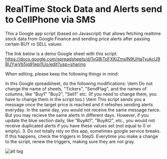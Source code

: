 # RealTime Stock Data and Alerts send to CellPhone via SMS
This a Google app script (based on Javascript) that allows fetching realtime stock data from Google Finance and sending price alerts after passing certain BUY ro SELL values.

The link below is a demo Google sheet with this script:
https://docs.google.com/spreadsheets/d/1vGBjToFXKiZmxlN9UHaTyukcU9BUYwVb5jq91epI1Uo/edit?usp=sharing

When editing, please keep the following things in mind:


In this Google spreadsheet, do the following modifications:
\item Do not change the name of sheets, "Tickers", "SendFlag", and the names of columns, like "Buy1" "Buy2", "Sell1" etc. 
      (If you need to change them, you have to change them in the script too.)
\item This script sends you a message once the target price is reached and it refeshes sending alerts everyday. In the same day, you would not receive the same message twice. But you may recieve the same alerts in different days. However, if you update the blue section daily, like "BuyAt1", "BuyAt2", etc., you would not receive duplicated alerts if you have these values set (not equal to 0 or empty). 
3. Do not totally rely on this app, sometimes google service breaks. If this happens, check the triggers in Step5. Everytime you make a change to the script, renew the triggers, making sure they are not gray.

![alt tag](https://cloud.githubusercontent.com/assets/10473229/20608250/f58e7b2c-b234-11e6-83e1-c056b1c440cd.png)
